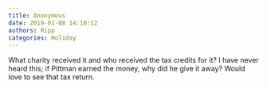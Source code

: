 ```yaml
---
title: Anonymous
date: 2019-01-08 14:10:12
authors: Ripp
categories: Holiday
---
```


 What charity received it and who received the tax credits for it?  I have never heard this; if Pittman earned the money, why did he give it away?  Would love to see that tax return.